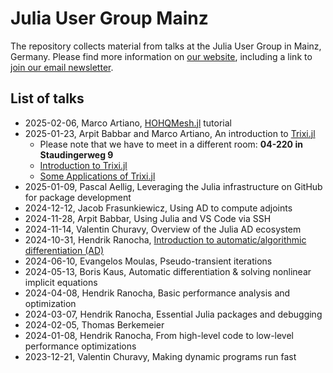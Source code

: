 # Julia User Group Mainz

The repository collects material from talks at the Julia User Group in
Mainz, Germany. Please find more information on
[our website](https://model.uni-mainz.de/julia-user-group/),
including a link to
[join our email newsletter](https://lists.uni-mainz.de/sympa/info/julia-user-group).

## List of talks

- 2025-02-06, Marco Artiano, [HOHQMesh.jl](https://github.com/trixi-framework/HOHQMesh.jl) tutorial
- 2025-01-23, Arpit Babbar and Marco Artiano, An introduction to [Trixi.jl](https://github.com/trixi-framework/Trixi.jl)
  - Please note that we have to meet in a different room: **04-220 in Staudingerweg 9**
  - [Introduction to Trixi.jl](https://ranocha.de/Julia_User_Group_Mainz/2025_01_23_Introduction_To_Trixi_Part1.html)
  - [Some Applications of Trixi.jl](https://ranocha.de/Julia_User_Group_Mainz/2025_01_23_trixi_applications.html)
- 2025-01-09, Pascal Aellig, Leveraging the Julia infrastructure on GitHub for package development
- 2024-12-12, Jacob Frasunkiewicz, Using AD to compute adjoints
- 2024-11-28, Arpit Babbar, Using Julia and VS Code via SSH
- 2024-11-14, Valentin Churavy, Overview of the Julia AD ecosystem
- 2024-10-31, Hendrik Ranocha, [Introduction to automatic/algorithmic differentiation (AD)](https://ranocha.de/Julia_User_Group_Mainz/2024_10_31_Introduction_to_AD)
- 2024-06-10, Evangelos Moulas, Pseudo-transient iterations
- 2024-05-13, Boris Kaus, Automatic differentiation & solving nonlinear implicit equations
- 2024-04-08, Hendrik Ranocha, Basic performance analysis and optimization
- 2024-03-07, Hendrik Ranocha, Essential Julia packages and debugging
- 2024-02-05, Thomas Berkemeier
- 2024-01-08, Hendrik Ranocha, From high-level code to low-level performance optimizations
- 2023-12-21, Valentin Churavy, Making dynamic programs run fast
